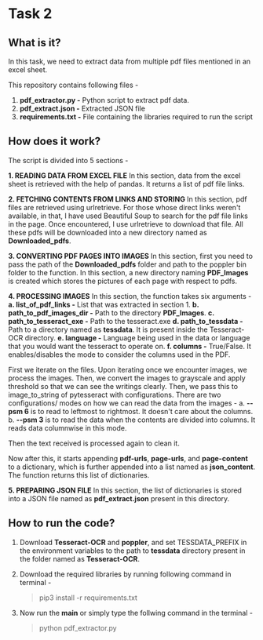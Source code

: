 # Task 2

## What is it?
In this task, we need to extract data from multiple pdf files mentioned in an excel sheet.

This repository contains following files - 
1. **pdf_extractor.py -** Python script to extract pdf data.
2. **pdf_extract.json -** Extracted JSON file
3. **requirements.txt -** File containing the libraries required to run the script


## How does it work?
The script is divided into 5 sections - 


**1. READING DATA FROM EXCEL FILE**
In this section, data from the excel sheet is retrieved with the help of pandas. It returns a list of pdf file links.


**2. FETCHING CONTENTS FROM LINKS AND STORING**
In this section, pdf files are retrieved using urlretrieve. For those whose direct links weren't available, in that, I have used Beautiful Soup to search for the pdf file links in the page. Once encountered, I use urlretrieve to download that file. All these pdfs will be downloaded into a new directory named as **Downloaded_pdfs**.


**3. CONVERTING PDF PAGES INTO IMAGES**
In this section, first you need to pass the path of the **Downloaded_pdfs** folder and path to the poppler bin folder to the function. In this section, a new directory naming **PDF_Images** is created which stores the pictures of each page with respect to pdfs. 


**4. PROCESSING IMAGES**
In this section, the function takes six arguments - 
    **a. list_of_pdf_links -** List that was extracted in section 1.
    **b. path_to_pdf_images_dir -** Path to the directory **PDF_Images**.
    **c. path_to_tesseract_exe -** Path to the tesseract.exe
    **d. path_to_tessdata -** Path to a directory named as **tessdata**. It is present inside the Tesseract-OCR directory.
    **e. language -** Language being used in the data or language that you would want the tesseract to operate on.
    **f. columns -** True/False. It enables/disables the mode to consider the columns used in the PDF.


First we iterate on the files. Upon iterating once we encounter images, we process the images. Then, we convert the images to grayscale and apply threshold so that we can see the writings clearly. Then, we pass this to image_to_string of pytesseract with configurations. There are two configurations/ modes on how we can read the data from the images - 
    a. **--psm 6** is to read to leftmost to rightmost. It doesn't care about the columns.
    b. **--psm 3** is to read the data when the contents are divided into columns. It reads data columnwise in this mode.

Then the text received is processed again to clean it.

Now after this, it starts appending **pdf-urls**, **page-urls**, and **page-content** to a dictionary, which is further appended into a list named as **json_content**. The function returns this list of dictionaries.


**5. PREPARING JSON FILE**
In this section, the list of dictionaries is stored into a JSON file named as **pdf_extract.json** present in this directory.


## How to run the code?
1. Download **Tesseract-OCR** and **poppler**, and set TESSDATA_PREFIX in the environment variables to the path to **tessdata** directory present in the folder named as **Tesseract-OCR**.
2. Download the required libraries by running following command in terminal - 
      > pip3 install -r requirements.txt

3. Now run the **main** or simply type the follwing command in the terminal - 
      > python pdf_extractor.py 
